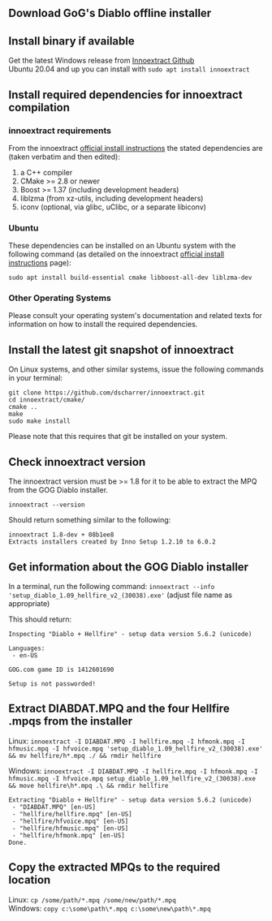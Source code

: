 ## Download GoG's Diablo offline installer

## Install binary if available  

Get the latest Windows release from [Innoextract Github](https://github.com/dscharrer/innoextract/releases/latest)  
Ubuntu 20.04 and up you can install with `sudo apt install innoextract`  

## Install required dependencies for innoextract compilation

### innoextract requirements

From the innoextract [official install instructions](http://constexpr.org/innoextract/install) the stated dependencies are (taken verbatim and then edited):

1. a C++ compiler
2. CMake >= 2.8 or newer
3. Boost >= 1.37 (including development headers)
4. liblzma (from xz-utils, including development headers)
5. iconv (optional, via glibc, uClibc, or a separate libiconv)

### Ubuntu

These dependencies can be installed on an Ubuntu system with the following command (as detailed on the innoextract [official install instructions](http://constexpr.org/innoextract/install) page):

```
sudo apt install build-essential cmake libboost-all-dev liblzma-dev
```

### Other Operating Systems

Please consult your operating system's documentation and related texts for information on how to install the required dependencies.

## Install the latest git snapshot of innoextract

On Linux systems, and other similar systems, issue the following commands in your terminal:

```
git clone https://github.com/dscharrer/innoextract.git
cd innoextract/cmake/
cmake ..
make
sudo make install
```

Please note that this requires that git be installed on your system.

## Check innoextract version

The innoextract version must be >= 1.8 for it to be able to extract the MPQ from the GOG Diablo installer.

`innoextract --version`

Should return something similar to the following:

```
innoextract 1.8-dev + 08b1ee8
Extracts installers created by Inno Setup 1.2.10 to 6.0.2
```

## Get information about the GOG Diablo installer

In a terminal, run the following command: `innoextract --info 'setup_diablo_1.09_hellfire_v2_(30038).exe'` (adjust file name as appropriate)

This should return:

```
Inspecting "Diablo + Hellfire" - setup data version 5.6.2 (unicode)

Languages:
 - en-US

GOG.com game ID is 1412601690

Setup is not passworded!

```

## Extract DIABDAT.MPQ and the four Hellfire .mpqs from the installer

Linux: `innoextract -I DIABDAT.MPQ -I hellfire.mpq -I hfmonk.mpq -I hfmusic.mpq -I hfvoice.mpq 'setup_diablo_1.09_hellfire_v2_(30038).exe' && mv hellfire/h*.mpq ./ && rmdir hellfire`  

Windows: `innoextract -I DIABDAT.MPQ -I hellfire.mpq -I hfmonk.mpq -I hfmusic.mpq -I hfvoice.mpq setup_diablo_1.09_hellfire_v2_(30038).exe && move hellfire\h*.mpq .\ && rmdir hellfire`  

```  
Extracting "Diablo + Hellfire" - setup data version 5.6.2 (unicode)  
 - "DIABDAT.MPQ" [en-US]  
 - "hellfire/hellfire.mpq" [en-US]  
 - "hellfire/hfvoice.mpq" [en-US]  
 - "hellfire/hfmusic.mpq" [en-US]  
 - "hellfire/hfmonk.mpq" [en-US]  
Done.  
```  

## Copy the extracted MPQs to the required location  

Linux: `cp /some/path/*.mpq /some/new/path/*.mpq`  
Windows: `copy c:\some\path\*.mpq c:\some\new\path\*.mpq`  